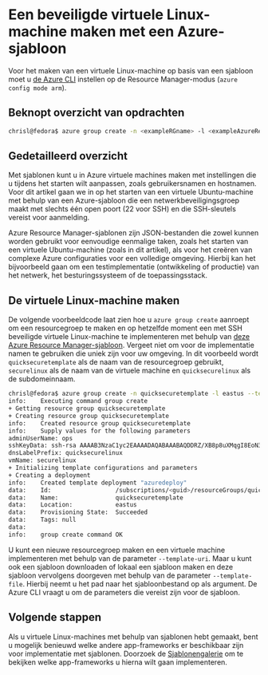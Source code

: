 <properties
    pageTitle="Een beveiligde virtuele Linux-machine maken met een Azure-sjabloon | Microsoft Azure"
    description="Een beveiligde virtuele Linux-machine in Azure maken met behulp van een Azure Resource Manager-sjabloon."
    services="virtual-machines-linux"
    documentationCenter=""
    authors="vlivech"
    manager="timlt"
    editor=""
    tags="azure-service-management,azure-resource-manager" />

<tags
    ms.service="virtual-machines-linux"
    ms.workload="infrastructure-services"
    ms.tgt_pltfrm="vm-linux"
    ms.devlang="na"
    ms.topic="hero-article"
    ms.date="04/27/2016"
    ms.author="v-livech"/>

# Een beveiligde virtuele Linux-machine maken met een Azure-sjabloon

Voor het maken van een virtuele Linux-machine op basis van een sjabloon moet u [de Azure CLI](../xplat-cli-install.md) instellen op de Resource Manager-modus (`azure config mode arm`).

## Beknopt overzicht van opdrachten

```bash
chrisl@fedora$ azure group create -n <exampleRGname> -l <exampleAzureRegion> [--template-uri <URL> | --template-file <path> | <template-file> -e <parameters.json file>]
```

## Gedetailleerd overzicht

Met sjablonen kunt u in Azure virtuele machines maken met instellingen die u tijdens het starten wilt aanpassen, zoals gebruikersnamen en hostnamen. Voor dit artikel gaan we in op het starten van een virtuele Ubuntu-machine met behulp van een Azure-sjabloon die een netwerkbeveiligingsgroep maakt met slechts één open poort (22 voor SSH) en die SSH-sleutels vereist voor aanmelding.

Azure Resource Manager-sjablonen zijn JSON-bestanden die zowel kunnen worden gebruikt voor eenvoudige eenmalige taken, zoals het starten van een virtuele Ubuntu-machine (zoals in dit artikel), als voor het creëren van complexe Azure configuraties voor een volledige omgeving. Hierbij kan het bijvoorbeeld gaan om een testimplementatie (ontwikkeling of productie) van het netwerk, het besturingssysteem of de toepassingsstack.

## De virtuele Linux-machine maken

De volgende voorbeeldcode laat zien hoe u `azure group create` aanroept om een resourcegroep te maken en op hetzelfde moment een met SSH beveiligde virtuele Linux-machine te implementeren met behulp van [deze Azure Resource Manager-sjabloon](https://raw.githubusercontent.com/Azure/azure-quickstart-templates/master/101-vm-sshkey/azuredeploy.json). Vergeet niet om voor de implementatie namen te gebruiken die uniek zijn voor uw omgeving. In dit voorbeeld wordt `quicksecuretemplate` als de naam van de resourcegroep gebruikt, `securelinux` als de naam van de virtuele machine en `quicksecurelinux` als de subdomeinnaam.

```bash
chrisl@fedora$ azure group create -n quicksecuretemplate -l eastus --template-uri https://raw.githubusercontent.com/Azure/azure-quickstart-templates/master/101-vm-sshkey/azuredeploy.json
info:    Executing command group create
+ Getting resource group quicksecuretemplate
+ Creating resource group quicksecuretemplate
info:    Created resource group quicksecuretemplate
info:    Supply values for the following parameters
adminUserName: ops
sshKeyData: ssh-rsa AAAAB3NzaC1yc2EAAAADAQABAAABAQDDRZ/XB8p8uXMqgI8EoN3dWQw... user@contoso.com
dnsLabelPrefix: quicksecurelinux
vmName: securelinux
+ Initializing template configurations and parameters
+ Creating a deployment
info:    Created template deployment "azuredeploy"
data:    Id:                  /subscriptions/<guid>/resourceGroups/quicksecuretemplate
data:    Name:                quicksecuretemplate
data:    Location:            eastus
data:    Provisioning State:  Succeeded
data:    Tags: null
data:
info:    group create command OK
```

U kunt een nieuwe resourcegroep maken en een virtuele machine implementeren met behulp van de parameter `--template-uri`. Maar u kunt ook een sjabloon downloaden of lokaal een sjabloon maken en deze sjabloon vervolgens doorgeven met behulp van de parameter `--template-file`. Hierbij neemt u het pad naar het sjabloonbestand op als argument. De Azure CLI vraagt u om de parameters die vereist zijn voor de sjabloon.

## Volgende stappen

Als u virtuele Linux-machines met behulp van sjablonen hebt gemaakt, bent u mogelijk benieuwd welke andere app-frameworks er beschikbaar zijn voor implementatie met sjablonen. Doorzoek de [Sjablonengalerie](https://azure.microsoft.com/documentation/templates/) om te bekijken welke app-frameworks u hierna wilt gaan implementeren.



<!--HONumber=Jun16_HO2-->


